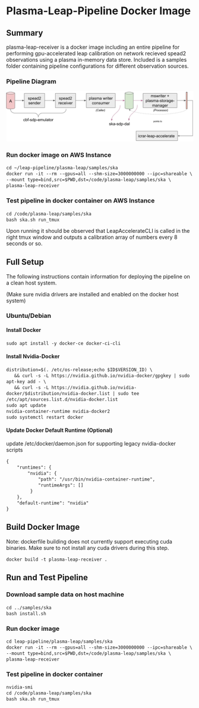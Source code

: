 # Plasma-Leap-Pipeline Docker Image

## Summary

plasma-leap-receiver is a docker image including an entire pipeline for performing gpu-accelerated leap calibration on network recieved spead2 observations using a plasma in-memory data store. Included is a samples folder containing pipeline configurations for different observation sources.

### Pipeline Diagram

![pipeline-diagram](/images/mem-workflow.jpg "Plasma-Leap Pipeline")

### Run docker image on AWS Instance

```
cd ~/leap-pipeline/plasma-leap/samples/ska
docker run -it --rm --gpus=all --shm-size=3000000000 --ipc=shareable \
--mount type=bind,src=$PWD,dst=/code/plasma-leap/samples/ska \
plasma-leap-receiver
```

### Test pipeline in docker container on AWS Instance

```
cd /code/plasma-leap/samples/ska
bash ska.sh run_tmux
```

Upon running it should be observed that LeapAccelerateCLI is called in the right tmux window and outputs a calibration array of numbers every 8 seconds or so.

## Full Setup

The following instructions contain information for deploying the pipeline on a clean host system.

(Make sure nvidia drivers are installed and enabled on the docker host system)

### Ubuntu/Debian

#### Install Docker

```
sudo apt install -y docker-ce docker-ci-cli
```

#### Install Nvidia-Docker

```
distribution=$(. /etc/os-release;echo $ID$VERSION_ID) \
   && curl -s -L https://nvidia.github.io/nvidia-docker/gpgkey | sudo apt-key add - \
   && curl -s -L https://nvidia.github.io/nvidia-docker/$distribution/nvidia-docker.list | sudo tee /etc/apt/sources.list.d/nvidia-docker.list
sudo apt update
nvidia-container-runtime nvidia-docker2
sudo systemctl restart docker
```

#### Update Docker Default Runtime (Optional)

update /etc/docker/daemon.json for supporting legacy nvidia-docker scripts

```
{
    "runtimes": {
        "nvidia": {
            "path": "/usr/bin/nvidia-container-runtime",
            "runtimeArgs": []
         } 
    },
    "default-runtime": "nvidia"
}
```

## Build Docker Image

Note: dockerfile building does not currently support executing cuda binaries. Make sure to not install any cuda drivers during this step.

```
docker build -t plasma-leap-receiver .
```

## Run and Test Pipeline

### Download sample data on host machine

```
cd ../samples/ska
bash install.sh
```

### Run docker image

```
cd leap-pipeline/plasma-leap/samples/ska
docker run -it --rm --gpus=all --shm-size=3000000000 --ipc=shareable \
--mount type=bind,src=$PWD,dst=/code/plasma-leap/samples/ska \
plasma-leap-receiver
```

### Test pipeline in docker container

```
nvidia-smi
cd /code/plasma-leap/samples/ska
bash ska.sh run_tmux
```
